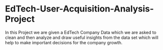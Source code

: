 # EdTech-User-Acquisition-Analysis-Project
In this Project we are given a EdTech Company Data which we are asked to clean and then analyze and draw useful insights from the data set which will help to make important decisions for the company growth.
